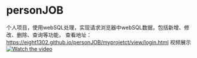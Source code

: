 # personJOB
个人项目，使用webSQL处理，实现请求浏览器中webSQL数据，包括新增、修改、删除、查询等功能，
查看地址：https://eight1302.github.io/personJOB/myprojetct/view/login.html
视频展示
[![Watch the video](https://eight1302.github.io/personJOB/myprojetct/5423475F-9AA9-4f94-8154-DB5A88FEE126.png)](https://eight1302.github.io/personJOB/myprojetct/20190213_141243.mp4)
